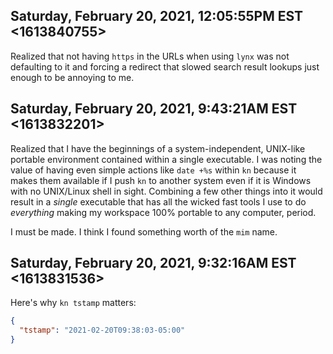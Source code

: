 ## Saturday, February 20, 2021, 12:05:55PM EST <1613840755>

Realized that not having `https` in the URLs when using `lynx` was not
defaulting to it and forcing a redirect that slowed search result
lookups just enough to be annoying to me.

## Saturday, February 20, 2021, 9:43:21AM EST <1613832201>

Realized that I have the beginnings of a system-independent, UNIX-like
portable environment contained within a single executable. I was noting
the value of having even simple actions like `date +%s` within `kn`
because it makes them available if I push `kn` to another system even if
it is Windows with no UNIX/Linux shell in sight. Combining a few other
things into it would result in a *single* executable that has all the
wicked fast tools I use to do *everything* making my workspace 100%
portable to any computer, period.

I must be made. I think I found something worth of the `mim` name.

## Saturday, February 20, 2021, 9:32:16AM EST <1613831536>

Here's why `kn tstamp` matters:

```json
{
  "tstamp": "2021-02-20T09:38:03-05:00"
}
```
